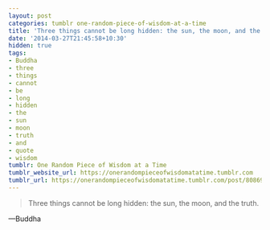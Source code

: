 ```yaml
---
layout: post
categories: tumblr one-random-piece-of-wisdom-at-a-time
title: 'Three things cannot be long hidden: the sun, the moon, and the truth.'
date: '2014-03-27T21:45:58+10:30'
hidden: true
tags:
- Buddha
- three
- things
- cannot
- be
- long
- hidden
- the
- sun
- moon
- truth
- and
- quote
- wisdom
tumblr: One Random Piece of Wisdom at a Time
tumblr_website_url: https://onerandompieceofwisdomatatime.tumblr.com
tumblr_url: https://onerandompieceofwisdomatatime.tumblr.com/post/80869437994/three-things-cannot-be-long-hidden-the-sun-the
---
```

> Three things cannot be long hidden: the sun, the moon, and the truth.

—Buddha
